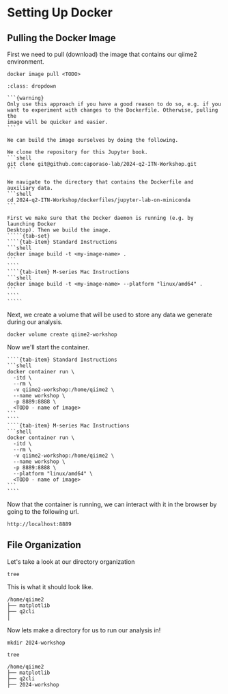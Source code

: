 # Setting Up Docker

## Pulling the Docker Image
First we need to pull (download) the image that contains our qiime2
environment.
```shell
docker image pull <TODO>
```


``````{admonition} Building the image locally
:class: dropdown

```{warning}
Only use this approach if you have a good reason to do so, e.g. if you
want to experiment with changes to the Dockerfile. Otherwise, pulling the
image will be quicker and easier.
```

We can build the image ourselves by doing the following.

We clone the repository for this Jupyter book.
```shell
git clone git@github.com:caporaso-lab/2024-q2-ITN-Workshop.git
```

We navigate to the directory that contains the Dockerfile and auxiliary data.
```shell
cd 2024-q2-ITN-Workshop/dockerfiles/jupyter-lab-on-miniconda
```

First we make sure that the Docker daemon is running (e.g. by launching Docker
Desktop). Then we build the image.
`````{tab-set}
````{tab-item} Standard Instructions
```shell
docker image build -t <my-image-name> .
```
````
````{tab-item} M-series Mac Instructions
```shell
docker image build -t <my-image-name> --platform "linux/amd64" .
```
````
`````

``````

Next, we create a volume that will be used to store any data we generate during
our analysis.
```shell
docker volume create qiime2-workshop
```

Now we'll start the container.

`````{tab-set}
````{tab-item} Standard Instructions
```shell
docker container run \
  -itd \
  --rm \
  -v qiime2-workshop:/home/qiime2 \
  --name workshop \
  -p 8889:8888 \
  <TODO - name of image>
```
````
````{tab-item} M-series Mac Instructions
```shell
docker container run \
  -itd \
  --rm \
  -v qiime2-workshop:/home/qiime2 \
  --name workshop \
  -p 8889:8888 \
  --platform "linux/amd64" \
  <TODO - name of image>
```
````
`````


Now that the container is running, we can interact with it in the browser by
going to the following url.
```shell
http://localhost:8889
```

## File Organization
Let's take a look at our directory organization
```shell
tree
```
This is what it should look like.
```shell
/home/qiime2
├── matplotlib
├── q2cli
│
```

Now lets make a directory for us to run our analysis in!

```shell
mkdir 2024-workshop
```

```shell
tree
```

```shell
/home/qiime2
├── matplotlib
├── q2cli
├── 2024-workshop
```

